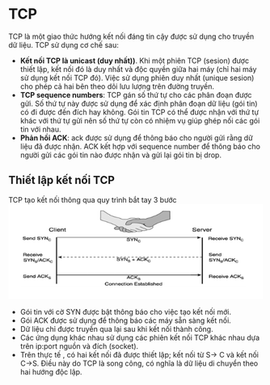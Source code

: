 # TCP

TCP là một giao thức hướng kết nối đáng tin cậy được sử dụng cho truyền dữ liệu. TCP sử dụng cơ chế sau:
- **Kết nối TCP là unicast (duy nhất))**. Khi một phiên TCP (sesion) được thiết lập, kết nối đó là duy nhất và độc quyền giữa hai máy (chỉ hai máy sử dụng kết nối TCP đó).  Việc sử dụng phiên duy nhất (unique sesion) cho phép cả hai bên theo dõi lưu lượng trên đường truyền.
- **TCP sequence numbers**: TCP gán số thứ tự cho các phân đoạn được gửi. Số thứ tự này được sử dụng để xác định phân đoạn dữ liệu (gói tin) có đi được đến đích hay không. Gói tin TCP có thể được nhận với thứ tự khác với thứ tự gửi nên số thứ tự còn có nhiệm vụ giúp ghép nối các gói tin với nhau.
- **Phản hồi ACK**: ack được sử dụng để thông báo cho người gửi rằng dữ liệu đã được nhận. ACK kết hợp với sequence number để thông báo cho người gửi các gói tin nào được nhận và gửi lại gói tin bị drop.

## Thiết lập kết nối TCP
TCP tạo kết nối thông qua quy trình bắt tay 3 bước  
![TCP-handshake](img/2020-11-27-TCPestablistment.png "Quy trinhg bắt tay 3 bước")
- Gói tin với cờ SYN được bật thông báo cho việc tạo kết nối mới.
- Gói ACK được sử dụng để thông báo các máy sẵn sàng kết nối.
- Dữ liệu chỉ được truyền qua lại sau khi kết nối thành công.
- Các ứng dụng khác nhau sử dụng các phiên kết nối TCP khác nhau dựa trên ip:port nguồn và đích (socket).
- Trên thực tế , có hai kết nối đã được thiết lập; kết nối từ S-> C và kết nối C->S. Điều này do TCP là song công, có nghĩa là dữ liệu di chuyển theo hai hướng độc lập.
 
